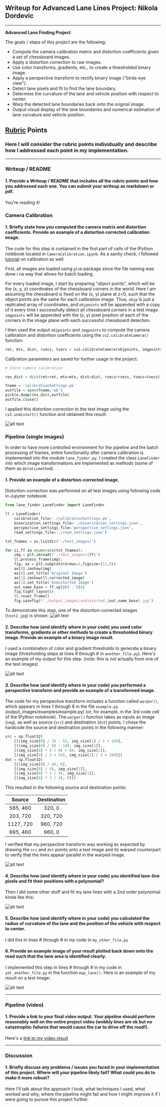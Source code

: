 ## Writeup for Advanced Lane Lines Project: Nikola Dordevic


---

**Advanced Lane Finding Project**

The goals / steps of this project are the following:

* Compute the camera calibration matrix and distortion coefficients given a set of chessboard images.
* Apply a distortion correction to raw images.
* Use color transforms, gradients, etc., to create a thresholded binary image.
* Apply a perspective transform to rectify binary image ("birds-eye view").
* Detect lane pixels and fit to find the lane boundary.
* Determine the curvature of the lane and vehicle position with respect to center.
* Warp the detected lane boundaries back onto the original image.
* Output visual display of the lane boundaries and numerical estimation of lane curvature and vehicle position.

[//]: # (Image References)

[image1]: ./output_images/output_calibration1.jpg "Undistorted"
[image2_org]: ./test_images/test2.jpg "Road Transformed"
[image2]: ./output_images/undistorted_test2.jpg "Road Transformed"
[image3]: ./examples/binary_combo_example.jpg "Binary Example"
[image4]: ./examples/warped_straight_lines.jpg "Warp Example"
[image5]: ./examples/color_fit_lines.jpg "Fit Visual"
[image6]: ./examples/example_output.jpg "Output"
[video1]: ./project_video.mp4 "Video"

## [Rubric](https://review.udacity.com/#!/rubrics/571/view) Points

### Here I will consider the rubric points individually and describe how I addressed each point in my implementation.  

---

### Writeup / README

#### 1. Provide a Writeup / README that includes all the rubric points and how you addressed each one.  You can submit your writeup as markdown or pdf. 

You're reading it!

### Camera Calibration

#### 1. Briefly state how you computed the camera matrix and distortion coefficients. Provide an example of a distortion corrected calibration image.

The code for this step is contained in the first part of cells of the IPython notebook located in `CameraCalibration.ipynb`. As a sanity check, I followed [tutorial](https://docs.opencv.org/master/dc/dbb/tutorial_py_calibration.html) on calibration as well.  

First, all images are loaded using `glob` package since the file naming was done i na way that allows for batch loading.

For every loaded image, I start by preparing "object points", which will be the (x, y, z) coordinates of the chessboard corners in the world. Here I am assuming the chessboard is fixed on the (x, y) plane at z=0, such that the object points are the same for each calibration image.  Thus, `objp` is just a replicated array of coordinates, and `objpoints` will be appended with a copy of it every time I successfully detect all chessboard corners in a test image.  `imgpoints` will be appended with the (x, y) pixel position of each of the corners in the image plane with each successful chessboard detection.  

I then used the output `objpoints` and `imgpoints` to compute the camera calibration and distortion coefficients using the `cv2.calibrateCamera()` function:
```python
ret, mtx, dist, rvecs, tvecs = cv2.calibrateCamera(objpoints, imgpoints, gray.shape[::-1], None, None)
```

Calibration parameters are saved for further usage in the project:
```python
# Store camera calibration

res_dict = dict(ret=ret, mtx=mtx, dist=dist, rvecs=rvecs, tvecs=tvecs)

fname = 'calibrationSettings.pk'
outfile = open(fname,'wb')
pickle.dump(res_dict,outfile)
outfile.close()
```

  I applied this distortion correction to the test image using the `cv2.undistort()` function and obtained this result:

![alt text][image1]

### Pipeline (single images)
In order to have more controlled environment for the pipeline and the batch processing of frames, entire functionality after camera calibration is implemented into the module `lane_finder.py`. I created the class `LaneFinder` into which image transformations are implemented as methods (some of them as `@staticmethod`).

#### 1. Provide an example of a distortion-corrected image.

Distortion-correction was performed on all test images using following code in Jupyter notebook:
``` python
from lane_finder.LaneFinder import LaneFinder

ll = LaneFinder(
    calibration_file='./calibrationSettings.pk', 
    binarization_settings_file='./binarization_settings.json', 
    perspective_settings_file='perspective_settings.json', 
    road_settings_file='./road_settings.json')

tst_fnames = os.listdir('./test_images/')

for ii,ff in enumerate(tst_fnames):
    img = plt.imread(f'./test_images/{ff}')
    ll.process_frame(img);
    fig, ax = plt.subplots(nrows=2,figsize=(12,9))
    ax[0].imshow(img)
    ax[0].set_title('Original Image')
    ax[1].imshow(ll.corrected_image)
    ax[1].set_title('Undistorted Image')
    out_name_base = ff.split('.')[0]
    fig.tight_layout()
    ll.reset_frame()
    fig.savefig(f'./output_images/undistorted_{out_name_base}.jpg')
```

To demonstrate this step, one of the distortion-corrected images (`test2.jpg`) is shown:
![alt text][image2]

#### 2. Describe how (and identify where in your code) you used color transforms, gradients or other methods to create a thresholded binary image.  Provide an example of a binary image result.

I used a combination of color and gradient thresholds to generate a binary image (thresholding steps at lines # through # in `another_file.py`).  Here's an example of my output for this step.  (note: this is not actually from one of the test images)

![alt text][image3]

#### 3. Describe how (and identify where in your code) you performed a perspective transform and provide an example of a transformed image.

The code for my perspective transform includes a function called `warper()`, which appears in lines 1 through 8 in the file `example.py` (output_images/examples/example.py) (or, for example, in the 3rd code cell of the IPython notebook).  The `warper()` function takes as inputs an image (`img`), as well as source (`src`) and destination (`dst`) points.  I chose the hardcode the source and destination points in the following manner:

```python
src = np.float32(
    [[(img_size[0] / 2) - 55, img_size[1] / 2 + 100],
    [((img_size[0] / 6) - 10), img_size[1]],
    [(img_size[0] * 5 / 6) + 60, img_size[1]],
    [(img_size[0] / 2 + 55), img_size[1] / 2 + 100]])
dst = np.float32(
    [[(img_size[0] / 4), 0],
    [(img_size[0] / 4), img_size[1]],
    [(img_size[0] * 3 / 4), img_size[1]],
    [(img_size[0] * 3 / 4), 0]])
```

This resulted in the following source and destination points:

| Source        | Destination   | 
|:-------------:|:-------------:| 
| 585, 460      | 320, 0        | 
| 203, 720      | 320, 720      |
| 1127, 720     | 960, 720      |
| 695, 460      | 960, 0        |

I verified that my perspective transform was working as expected by drawing the `src` and `dst` points onto a test image and its warped counterpart to verify that the lines appear parallel in the warped image.

![alt text][image4]

#### 4. Describe how (and identify where in your code) you identified lane-line pixels and fit their positions with a polynomial?

Then I did some other stuff and fit my lane lines with a 2nd order polynomial kinda like this:

![alt text][image5]

#### 5. Describe how (and identify where in your code) you calculated the radius of curvature of the lane and the position of the vehicle with respect to center.

I did this in lines # through # in my code in `my_other_file.py`

#### 6. Provide an example image of your result plotted back down onto the road such that the lane area is identified clearly.

I implemented this step in lines # through # in my code in `yet_another_file.py` in the function `map_lane()`.  Here is an example of my result on a test image:

![alt text][image6]

---

### Pipeline (video)

#### 1. Provide a link to your final video output.  Your pipeline should perform reasonably well on the entire project video (wobbly lines are ok but no catastrophic failures that would cause the car to drive off the road!).

Here's a [link to my video result](./project_video.mp4)

---

### Discussion

#### 1. Briefly discuss any problems / issues you faced in your implementation of this project.  Where will your pipeline likely fail?  What could you do to make it more robust?

Here I'll talk about the approach I took, what techniques I used, what worked and why, where the pipeline might fail and how I might improve it if I were going to pursue this project further.  
